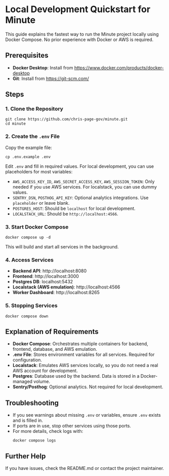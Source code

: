 # Local Development Quickstart for Minute

This guide explains the fastest way to run the Minute project locally using Docker Compose. No prior experience with Docker or AWS is required.

## Prerequisites
- **Docker Desktop**: Install from https://www.docker.com/products/docker-desktop
- **Git**: Install from https://git-scm.com/

## Steps

### 1. Clone the Repository
```
git clone https://github.com/chris-page-gov/minute.git
cd minute
```

### 2. Create the `.env` File
Copy the example file:
```
cp .env.example .env
```
Edit `.env` and fill in required values. For local development, you can use placeholders for most variables:
- `AWS_ACCESS_KEY_ID`, `AWS_SECRET_ACCESS_KEY`, `AWS_SESSION_TOKEN`: Only needed if you use AWS services. For localstack, you can use dummy values.
- `SENTRY_DSN`, `POSTHOG_API_KEY`: Optional analytics integrations. Use `placeholder` or leave blank.
- `POSTGRES_HOST`: Should be `localhost` for local development.
- `LOCALSTACK_URL`: Should be `http://localhost:4566`.

### 3. Start Docker Compose
```
docker compose up -d
```
This will build and start all services in the background.

### 4. Access Services
- **Backend API**: http://localhost:8080
- **Frontend**: http://localhost:3000
- **Postgres DB**: localhost:5432
- **Localstack (AWS emulation)**: http://localhost:4566
- **Worker Dashboard**: http://localhost:8265

### 5. Stopping Services
```
docker compose down
```

## Explanation of Requirements
- **Docker Compose**: Orchestrates multiple containers for backend, frontend, database, and AWS emulation.
- **.env File**: Stores environment variables for all services. Required for configuration.
- **Localstack**: Emulates AWS services locally, so you do not need a real AWS account for development.
- **Postgres**: Database used by the backend. Data is stored in a Docker-managed volume.
- **Sentry/Posthog**: Optional analytics. Not required for local development.

## Troubleshooting
- If you see warnings about missing `.env` or variables, ensure `.env` exists and is filled in.
- If ports are in use, stop other services using those ports.
- For more details, check logs with:
  ```
  docker compose logs
  ```

## Further Help
If you have issues, check the README.md or contact the project maintainer.
